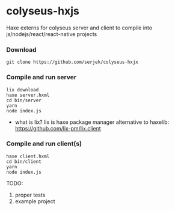 # colyseus-hxjs
Haxe externs for colyseus server and client to compile into js/nodejs/react/react-native projects

### Download
```
git clone https://github.com/serjek/colyseus-hxjx
```
### Compile and run server
```
lix download
haxe server.hxml
cd bin/server
yarn
node index.js
```
- what is lix? lix is haxe package manager alternative to haxelib: https://github.com/lix-pm/lix.client

### Compile and run client(s)
```
haxe client.hxml
cd bin/client
yarn
node index.js
```

TODO:
1. proper tests
2. example project
